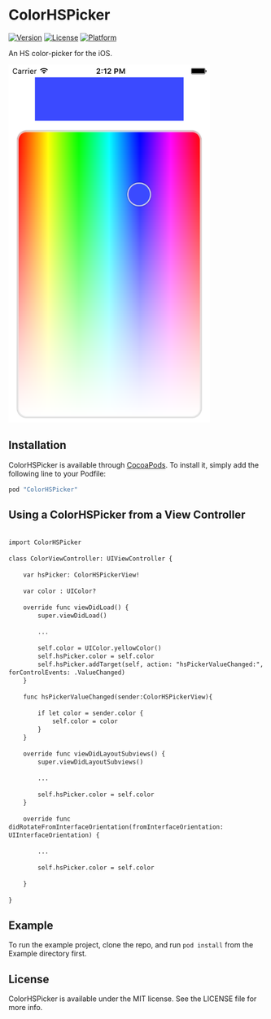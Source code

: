 # ColorHSPicker

[![Version](https://img.shields.io/cocoapods/v/ColorHSPicker.svg?style=flat)](http://cocoapods.org/pods/ColorHSPicker)
[![License](https://img.shields.io/cocoapods/l/ColorHSPicker.svg?style=flat)](http://cocoapods.org/pods/ColorHSPicker)
[![Platform](https://img.shields.io/cocoapods/p/ColorHSPicker.svg?style=flat)](http://cocoapods.org/pods/ColorHSPicker)

An HS color-picker for the iOS.

<img src="https://github.com/RGSSoftware/ColorHSPicker/blob/master/screenshot.png" alt="iPhone 5" width="396" />

## Installation

ColorHSPicker is available through [CocoaPods](http://cocoapods.org). To install
it, simply add the following line to your Podfile:

```ruby
pod "ColorHSPicker"
```

## Using a ColorHSPicker from a View Controller
```objc

import ColorHSPicker

class ColorViewController: UIViewController {

    var hsPicker: ColorHSPickerView!
    
    var color : UIColor?

    override func viewDidLoad() {
        super.viewDidLoad()
        
        ...
        
        self.color = UIColor.yellowColor()
        self.hsPicker.color = self.color
        self.hsPicker.addTarget(self, action: "hsPickerValueChanged:", forControlEvents: .ValueChanged)
    }
    
    func hsPickerValueChanged(sender:ColorHSPickerView){
        
        if let color = sender.color {
            self.color = color
        }
    }
    
    override func viewDidLayoutSubviews() {
        super.viewDidLayoutSubviews()
        
        ...
        
        self.hsPicker.color = self.color
    }
    
    override func didRotateFromInterfaceOrientation(fromInterfaceOrientation: UIInterfaceOrientation) {
      
        ...
    
        self.hsPicker.color = self.color
        
    }

}

```


## Example

To run the example project, clone the repo, and run `pod install` from the Example directory first.

## License

ColorHSPicker is available under the MIT license. See the LICENSE file for more info.
